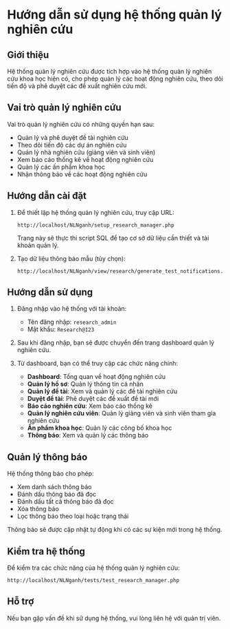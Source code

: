 # Hướng dẫn sử dụng hệ thống quản lý nghiên cứu

## Giới thiệu
Hệ thống quản lý nghiên cứu được tích hợp vào hệ thống quản lý nghiên cứu khoa học hiện có, cho phép quản lý các hoạt động nghiên cứu, theo dõi tiến độ và phê duyệt các đề xuất nghiên cứu mới.

## Vai trò quản lý nghiên cứu
Vai trò quản lý nghiên cứu có những quyền hạn sau:
- Quản lý và phê duyệt đề tài nghiên cứu
- Theo dõi tiến độ các dự án nghiên cứu
- Quản lý nhà nghiên cứu (giảng viên và sinh viên)
- Xem báo cáo thống kê về hoạt động nghiên cứu
- Quản lý các ấn phẩm khoa học
- Nhận thông báo về các hoạt động nghiên cứu

## Hướng dẫn cài đặt
1. Để thiết lập hệ thống quản lý nghiên cứu, truy cập URL:
   ```
   http://localhost/NLNganh/setup_research_manager.php
   ```
   Trang này sẽ thực thi script SQL để tạo cơ sở dữ liệu cần thiết và tài khoản quản lý.

2. Tạo dữ liệu thông báo mẫu (tùy chọn):
   ```
   http://localhost/NLNganh/view/research/generate_test_notifications.php
   ```

## Hướng dẫn sử dụng
1. Đăng nhập vào hệ thống với tài khoản:
   - Tên đăng nhập: `research_admin`
   - Mật khẩu: `Research@123`

2. Sau khi đăng nhập, bạn sẽ được chuyển đến trang dashboard quản lý nghiên cứu.

3. Từ dashboard, bạn có thể truy cập các chức năng chính:
   - **Dashboard**: Tổng quan về hoạt động nghiên cứu
   - **Quản lý hồ sơ**: Quản lý thông tin cá nhân
   - **Quản lý đề tài**: Xem và quản lý các đề tài nghiên cứu
   - **Duyệt đề tài**: Phê duyệt các đề xuất đề tài mới
   - **Báo cáo nghiên cứu**: Xem báo cáo thống kê
   - **Quản lý nghiên cứu viên**: Quản lý giảng viên và sinh viên tham gia nghiên cứu
   - **Ấn phẩm khoa học**: Quản lý các công bố khoa học
   - **Thông báo**: Xem và quản lý các thông báo

## Quản lý thông báo
Hệ thống thông báo cho phép:
- Xem danh sách thông báo
- Đánh dấu thông báo đã đọc
- Đánh dấu tất cả thông báo đã đọc
- Xóa thông báo
- Lọc thông báo theo loại hoặc trạng thái

Thông báo sẽ được cập nhật tự động khi có các sự kiện mới trong hệ thống.

## Kiểm tra hệ thống
Để kiểm tra các chức năng của hệ thống quản lý nghiên cứu:
```
http://localhost/NLNganh/tests/test_research_manager.php
```

## Hỗ trợ
Nếu bạn gặp vấn đề khi sử dụng hệ thống, vui lòng liên hệ với quản trị viên.
